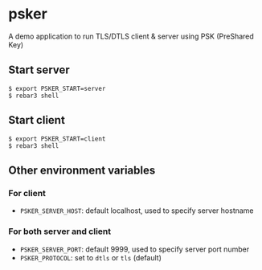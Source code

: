 # psker

A demo application to run TLS/DTLS client & server using PSK (PreShared Key)

## Start server

```
$ export PSKER_START=server
$ rebar3 shell
```

## Start client

```
$ export PSKER_START=client
$ rebar3 shell
```

## Other environment variables

### For client

* `PSKER_SERVER_HOST`: default localhost, used to specify server hostname

### For both server and client

* `PSKER_SERVER_PORT`: default 9999, used to specify server port number
* `PSKER_PROTOCOL`: set to `dtls` or `tls` (default)
